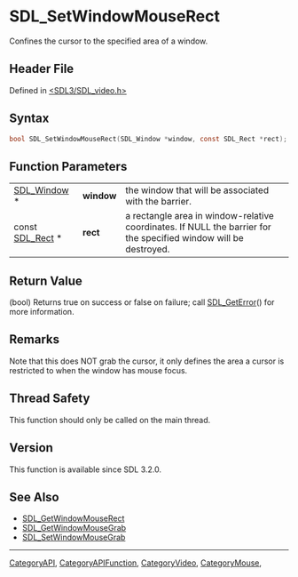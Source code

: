 # SDL_SetWindowMouseRect

Confines the cursor to the specified area of a window.

## Header File

Defined in [<SDL3/SDL_video.h>](https://github.com/libsdl-org/SDL/blob/main/include/SDL3/SDL_video.h)

## Syntax

```c
bool SDL_SetWindowMouseRect(SDL_Window *window, const SDL_Rect *rect);
```

## Function Parameters

|                              |            |                                                                                                                  |
| ---------------------------- | ---------- | ---------------------------------------------------------------------------------------------------------------- |
| [SDL_Window](SDL_Window) *   | **window** | the window that will be associated with the barrier.                                                             |
| const [SDL_Rect](SDL_Rect) * | **rect**   | a rectangle area in window-relative coordinates. If NULL the barrier for the specified window will be destroyed. |

## Return Value

(bool) Returns true on success or false on failure; call
[SDL_GetError](SDL_GetError)() for more information.

## Remarks

Note that this does NOT grab the cursor, it only defines the area a cursor
is restricted to when the window has mouse focus.

## Thread Safety

This function should only be called on the main thread.

## Version

This function is available since SDL 3.2.0.

## See Also

- [SDL_GetWindowMouseRect](SDL_GetWindowMouseRect)
- [SDL_GetWindowMouseGrab](SDL_GetWindowMouseGrab)
- [SDL_SetWindowMouseGrab](SDL_SetWindowMouseGrab)






----
[CategoryAPI](CategoryAPI), [CategoryAPIFunction](CategoryAPIFunction), [CategoryVideo](CategoryVideo), [CategoryMouse](CategoryMouse), 


